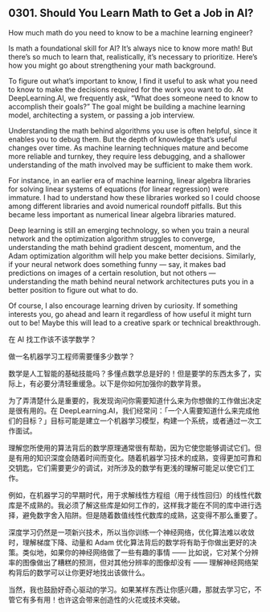 ## 0301. Should You Learn Math to Get a Job in AI?

How much math do you need to know to be a machine learning engineer?

Is math a foundational skill for AI? It’s always nice to know more math! But there’s so much to learn that, realistically, it’s necessary to prioritize. Here’s how you might go about strengthening your math background.

To figure out what’s important to know, I find it useful to ask what you need to know to make the decisions required for the work you want to do. At DeepLearning.AI, we frequently ask, “What does someone need to know to accomplish their goals?” The goal might be building a machine learning model, architecting a system, or passing a job interview.

Understanding the math behind algorithms you use is often helpful, since it enables you to debug them. But the depth of knowledge that’s useful changes over time. As machine learning techniques mature and become more reliable and turnkey, they require less debugging, and a shallower understanding of the math involved may be sufficient to make them work.

For instance, in an earlier era of machine learning, linear algebra libraries for solving linear systems of equations (for linear regression) were immature. I had to understand how these libraries worked so I could choose among different libraries and avoid numerical roundoff pitfalls. But this became less important as numerical linear algebra libraries matured.

Deep learning is still an emerging technology, so when you train a neural network and the optimization algorithm struggles to converge, understanding the math behind gradient descent, momentum, and the Adam optimization algorithm will help you make better decisions. Similarly, if your neural network does something funny — say, it makes bad predictions on images of a certain resolution, but not others — understanding the math behind neural network architectures puts you in a better position to figure out what to do.

Of course, I also encourage learning driven by curiosity. If something interests you, go ahead and learn it regardless of how useful it might turn out to be! Maybe this will lead to a creative spark or technical breakthrough.

在 AI 找工作该不该学数学？

做一名机器学习工程师需要懂多少数学？

数学是人工智能的基础技能吗？多懂点数学总是好的！但是要学的东西太多了，实际上，有必要分清轻重缓急。以下是你如何加强你的数学背景。

为了弄清楚什么是重要的，我发现询问你需要知道什么来为你想做的工作做出决定是很有用的。在 DeepLearning.AI，我们经常问：「一个人需要知道什么来完成他们的目标？」目标可能是建立一个机器学习模型，构建一个系统，或者通过一次工作面试。

理解您所使用的算法背后的数学原理通常很有帮助，因为它使您能够调试它们。但是有用的知识深度会随着时间而变化。随着机器学习技术的成熟，变得更加可靠和交钥匙，它们需要更少的调试，对所涉及的数学有更浅的理解可能足以使它们工作。

例如，在机器学习的早期时代，用于求解线性方程组（用于线性回归）的线性代数库是不成熟的。我必须了解这些库是如何工作的，这样我才能在不同的库中进行选择，避免数字舍入陷阱。但是随着数值线性代数库的成熟，这变得不那么重要了。

深度学习仍然是一项新兴技术，所以当你训练一个神经网络，优化算法难以收敛时，理解梯度下降、动量和 Adam 优化算法背后的数学将有助于你做出更好的决策。类似地，如果你的神经网络做了一些有趣的事情 —— 比如说，它对某个分辨率的图像做出了糟糕的预测，但对其他分辨率的图像却没有 —— 理解神经网络架构背后的数学可以让你更好地找出该做什么。

当然，我也鼓励好奇心驱动的学习。如果某样东西让你感兴趣，那就去学习它，不管它有多有用！也许这会带来创造性的火花或技术突破。